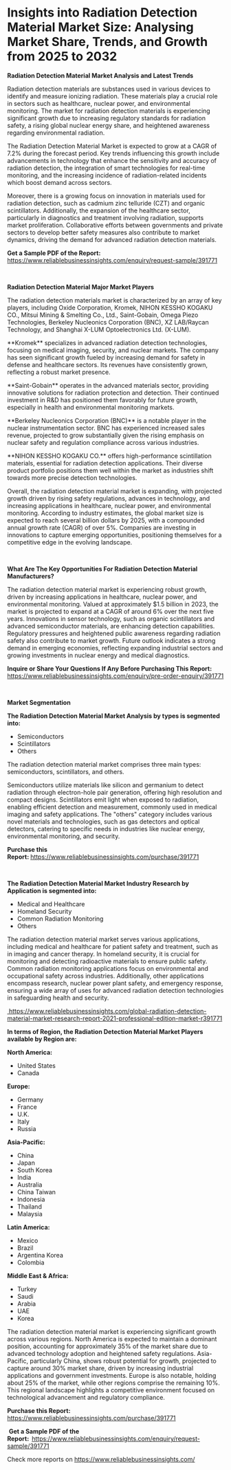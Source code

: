 <p><h1>Insights into Radiation Detection Material Market Size: Analysing Market Share, Trends, and Growth from 2025 to 2032</h1></p><p><strong>Radiation Detection Material Market Analysis and Latest Trends</strong></p>
<p><p>Radiation detection materials are substances used in various devices to identify and measure ionizing radiation. These materials play a crucial role in sectors such as healthcare, nuclear power, and environmental monitoring. The market for radiation detection materials is experiencing significant growth due to increasing regulatory standards for radiation safety, a rising global nuclear energy share, and heightened awareness regarding environmental radiation. </p><p>The Radiation Detection Material Market is expected to grow at a CAGR of 7.2% during the forecast period. Key trends influencing this growth include advancements in technology that enhance the sensitivity and accuracy of radiation detection, the integration of smart technologies for real-time monitoring, and the increasing incidence of radiation-related incidents which boost demand across sectors. </p><p>Moreover, there is a growing focus on innovation in materials used for radiation detection, such as cadmium zinc telluride (CZT) and organic scintillators. Additionally, the expansion of the healthcare sector, particularly in diagnostics and treatment involving radiation, supports market proliferation. Collaborative efforts between governments and private sectors to develop better safety measures also contribute to market dynamics, driving the demand for advanced radiation detection materials.</p></p>
<p><strong>Get a Sample PDF of the Report:&nbsp;</strong> <a href="https://www.reliablebusinessinsights.com/enquiry/request-sample/391771?utm_campaign=3439&utm_medium=2&utm_source=Github&utm_content=ia&utm_term=29032025&utm_id=radiation-detection-material">https://www.reliablebusinessinsights.com/enquiry/request-sample/391771</a></p>
<p>&nbsp;</p>
<p><strong>Radiation Detection Material Major Market Players</strong></p>
<p><p>The radiation detection materials market is characterized by an array of key players, including Oxide Corporation, Kromek, NIHON KESSHO KOGAKU CO., Mitsui Mining & Smelting Co., Ltd., Saint-Gobain, Omega Piezo Technologies, Berkeley Nucleonics Corporation (BNC), XZ LAB/Raycan Technology, and Shanghai X-LUM Optoelectronics Ltd. (X-LUM). </p><p>**Kromek** specializes in advanced radiation detection technologies, focusing on medical imaging, security, and nuclear markets. The company has seen significant growth fueled by increasing demand for safety in defense and healthcare sectors. Its revenues have consistently grown, reflecting a robust market presence.</p><p>**Saint-Gobain** operates in the advanced materials sector, providing innovative solutions for radiation protection and detection. Their continued investment in R&D has positioned them favorably for future growth, especially in health and environmental monitoring markets.</p><p>**Berkeley Nucleonics Corporation (BNC)** is a notable player in the nuclear instrumentation sector. BNC has experienced increased sales revenue, projected to grow substantially given the rising emphasis on nuclear safety and regulation compliance across various industries.</p><p>**NIHON KESSHO KOGAKU CO.** offers high-performance scintillation materials, essential for radiation detection applications. Their diverse product portfolio positions them well within the market as industries shift towards more precise detection technologies.</p><p>Overall, the radiation detection material market is expanding, with projected growth driven by rising safety regulations, advances in technology, and increasing applications in healthcare, nuclear power, and environmental monitoring. According to industry estimates, the global market size is expected to reach several billion dollars by 2025, with a compounded annual growth rate (CAGR) of over 5%. Companies are investing in innovations to capture emerging opportunities, positioning themselves for a competitive edge in the evolving landscape.</p></p>
<p>&nbsp;</p>
<p><strong>What Are The Key Opportunities For Radiation Detection Material Manufacturers?</strong></p>
<p><p>The radiation detection material market is experiencing robust growth, driven by increasing applications in healthcare, nuclear power, and environmental monitoring. Valued at approximately $1.5 billion in 2023, the market is projected to expand at a CAGR of around 6% over the next five years. Innovations in sensor technology, such as organic scintillators and advanced semiconductor materials, are enhancing detection capabilities. Regulatory pressures and heightened public awareness regarding radiation safety also contribute to market growth. Future outlook indicates a strong demand in emerging economies, reflecting expanding industrial sectors and growing investments in nuclear energy and medical diagnostics.</p></p>
<p><strong>Inquire or Share Your Questions If Any Before Purchasing This Report:</strong> <a href="https://www.reliablebusinessinsights.com/enquiry/pre-order-enquiry/391771?utm_campaign=3439&utm_medium=2&utm_source=Github&utm_content=ia&utm_term=29032025&utm_id=radiation-detection-material">https://www.reliablebusinessinsights.com/enquiry/pre-order-enquiry/391771</a></p>
<p>&nbsp;</p>
<p><strong>Market Segmentation</strong></p>
<p><strong>The Radiation Detection Material Market Analysis by types is segmented into:</strong></p>
<p><ul><li>Semiconductors</li><li>Scintillators</li><li>Others</li></ul></p>
<p><p>The radiation detection material market comprises three main types: semiconductors, scintillators, and others. </p><p>Semiconductors utilize materials like silicon and germanium to detect radiation through electron-hole pair generation, offering high resolution and compact designs. Scintillators emit light when exposed to radiation, enabling efficient detection and measurement, commonly used in medical imaging and safety applications. The "others" category includes various novel materials and technologies, such as gas detectors and optical detectors, catering to specific needs in industries like nuclear energy, environmental monitoring, and security.</p></p>
<p><strong>Purchase this Report:&nbsp;</strong><a href="https://www.reliablebusinessinsights.com/purchase/391771?utm_campaign=3439&utm_medium=2&utm_source=Github&utm_content=ia&utm_term=29032025&utm_id=radiation-detection-material">https://www.reliablebusinessinsights.com/purchase/391771</a></p>
<p>&nbsp;</p>
<p><strong>The Radiation Detection Material Market Industry Research by Application is segmented into:</strong></p>
<p><ul><li>Medical and Healthcare</li><li>Homeland Security</li><li>Common Radiation Monitoring</li><li>Others</li></ul></p>
<p><p>The radiation detection material market serves various applications, including medical and healthcare for patient safety and treatment, such as in imaging and cancer therapy. In homeland security, it is crucial for monitoring and detecting radioactive materials to ensure public safety. Common radiation monitoring applications focus on environmental and occupational safety across industries. Additionally, other applications encompass research, nuclear power plant safety, and emergency response, ensuring a wide array of uses for advanced radiation detection technologies in safeguarding health and security.</p></p>
<p><a href="https://www.reliablebusinessinsights.com/global-radiation-detection-material-market-research-report-2021-professional-edition-market-r391771?utm_campaign=3439&utm_medium=2&utm_source=Github&utm_content=ia&utm_term=29032025&utm_id=radiation-detection-material">&nbsp;https://www.reliablebusinessinsights.com/global-radiation-detection-material-market-research-report-2021-professional-edition-market-r391771</a></p>
<p><strong>In terms of Region, the Radiation Detection Material Market Players available by Region are:</strong></p>
<p>
    <p> <strong> North America: </strong>
        <ul>
            <li>United States</li>
            <li>Canada</li>
        </ul>
        </p> 
    <p> <strong> Europe: </strong>
        <ul>
            <li>Germany</li>
            <li>France</li>
            <li>U.K.</li>
            <li>Italy</li>
            <li>Russia</li>
        </ul>
        </p> 
    <p> <strong> Asia-Pacific: </strong>
        <ul>
            <li>China</li>
            <li>Japan</li>
            <li>South Korea</li>
            <li>India</li>
            <li>Australia</li>
            <li>China Taiwan</li>
            <li>Indonesia</li>
            <li>Thailand</li>
            <li>Malaysia</li>
        </ul>
        </p> 
    <p> <strong> Latin America: </strong>
        <ul>
            <li>Mexico</li>
            <li>Brazil</li>
            <li>Argentina Korea</li>
            <li>Colombia</li>
        </ul>
        </p> 
    <p> <strong> Middle East & Africa: </strong>
        <ul>
            <li>Turkey</li>
            <li>Saudi</li>
            <li>Arabia</li>
            <li>UAE</li>
            <li>Korea</li>
        </ul>
    </p>
    </p>
<p><p>The radiation detection material market is experiencing significant growth across various regions. North America is expected to maintain a dominant position, accounting for approximately 35% of the market share due to advanced technology adoption and heightened safety regulations. Asia-Pacific, particularly China, shows robust potential for growth, projected to capture around 30% market share, driven by increasing industrial applications and government investments. Europe is also notable, holding about 25% of the market, while other regions comprise the remaining 10%. This regional landscape highlights a competitive environment focused on technological advancement and regulatory compliance.</p></p>
<p><strong>Purchase this Report: </strong><a href="https://www.reliablebusinessinsights.com/purchase/391771?utm_campaign=3439&utm_medium=2&utm_source=Github&utm_content=ia&utm_term=29032025&utm_id=radiation-detection-material">https://www.reliablebusinessinsights.com/purchase/391771</a></p>
<p>&nbsp;<strong>Get a Sample PDF of the Report:&nbsp;&nbsp;</strong><a href="https://www.reliablebusinessinsights.com/enquiry/request-sample/391771?utm_campaign=3439&utm_medium=2&utm_source=Github&utm_content=ia&utm_term=29032025&utm_id=radiation-detection-material">https://www.reliablebusinessinsights.com/enquiry/request-sample/391771</a></p>
<p><strong></strong></p>
<p>Check more reports on <a href="https://www.reliablebusinessinsights.com/?utm_campaign=3439&utm_medium=2&utm_source=Github&utm_content=ia&utm_term=29032025&utm_id=radiation-detection-material">https://www.reliablebusinessinsights.com/</a></p>